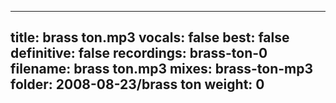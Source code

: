 
---
title: brass ton.mp3
vocals: false
best: false
definitive: false
recordings: brass-ton-0
filename: brass ton.mp3
mixes: brass-ton-mp3
folder: 2008-08-23/brass ton
weight: 0
---
